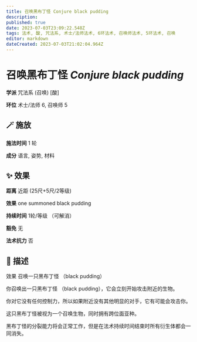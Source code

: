 ```yaml
---
title: 召唤黑布丁怪 Conjure black pudding
description: 
published: true
date: 2023-07-03T23:09:22.548Z
tags: 法术, 酸, 咒法系, 术士/法师法术, 6环法术, 召唤师法术, 5环法术, 召唤
editor: markdown
dateCreated: 2023-07-03T21:02:04.964Z
---
```


# **召唤黑布丁怪** *Conjure black pudding*

**学派** 咒法系 (召唤) \[酸\] 

**环位** 术士/法师 6, 召唤师 5

## 🪄 施放

**施法时间** 1 轮

**成分** 语言, 姿势, 材料

## ✨ 效果  

**距离** 近距 (25尺+5尺/2等级) 

**效果** one summoned black pudding 

**持续时间** 1轮/等级 （可解消） 

**豁免** 无

**法术抗力** 否

## 📖 描述

效果          召唤一只黑布丁怪 （black pudding）

你召唤出一只黑布丁怪 （black pudding），它会立刻开始攻击附近的生物。

你对它没有任何控制力，所以如果附近没有其他明显的对手，它有可能会攻击你。

这只黑布丁怪被视为一个召唤生物，同时拥有跨位面亚种。

黑布丁怪的分裂能力将会正常工作，但是在法术持续时间结束时所有衍生体都会一同消失。
    